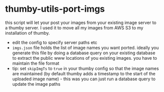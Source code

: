 # thumby-utils-port-imgs

this script will let your post your images from your existing image server to a thumby server. I used it to move all my images from AWS S3 to my installation of thumby.


- edit the config to specify server paths etc
- `imgs.json` file holds the list of image names you want ported. ideally you generate this file by doing a database query on your existing database to extract the public www locations of you existing images. you have to maintain the file format
- tip: set `skipImgTs` to `true` in your thumby config so that the image names are maintained (by default thumby adds a timestamp to the start of the uploaded image name) - this was you can just run a database query to update the image paths
